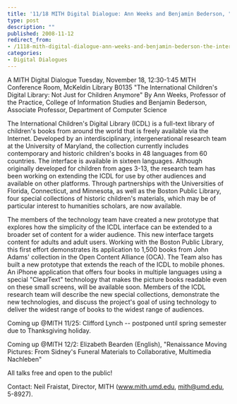 ```yaml
---
title: '11/18 MITH Digital Dialogue: Ann Weeks and Benjamin Bederson, "The International Children''s Digital Library - Not Just for Children Anymore"'
type: post
description: ""
published: 2008-11-12
redirect_from: 
- /1118-mith-digital-dialogue-ann-weeks-and-benjamin-bederson-the-international-childrens-digital-library-not-just-for-children-anymore/
categories:
- Digital Dialogues
---
```

A MITH Digital Dialogue Tuesday, November 18, 12:30-1:45 MITH Conference Room, McKeldin Library B0135 "The International Children's Digital Library: Not Just for Children Anymore" By Ann Weeks, Professor of the Practice, College of Information Studies and Benjamin Bederson, Associate Professor, Department of Computer Science

The International Children's Digital Library (ICDL) is a full-text library of children's books from around the world that is freely available via the Internet. Developed by an interdisciplinary, intergenerational research team at the University of Maryland, the collection currently includes contemporary and historic children's books in 48 languages from 60 countries. The interface is available in sixteen languages. Although originally developed for children from ages 3-13, the research team has been working on extending the ICDL for use by other audiences and available on other platforms. Through partnerships with the Universities of Florida, Connecticut, and Minnesota, as well as the Boston Public Library, four special collections of historic children's materials, which may be of particular interest to humanities scholars, are now available.

The members of the technology team have created a new prototype that explores how the simplicity of the ICDL interface can be extended to a broader set of content for a wider audience. This new interface targets content for adults and adult users. Working with the Boston Public Library, this first effort demonstrates its application to 1,500 books from John Adams' collection in the Open Content Alliance (OCA). The Team also has built a new prototype that extends the reach of the ICDL to mobile phones. An iPhone application that offers four books in multiple languages using a special "ClearText" technology that makes the picture books readable even on these small screens, will be available soon. Members of the ICDL research team will describe the new special collections, demonstrate the new technologies, and discuss the project's goal of using technology to deliver the widest range of books to the widest range of audiences.

Coming up @MITH 11/25: Clifford Lynch -- postponed until spring semester due to Thanksgiving holiday.

Coming up @MITH 12/2: Elizabeth Bearden (English), "Renaissance Moving Pictures: From Sidney's Funeral Materials to Collaborative, Multimedia Nachleben"

All talks free and open to the public!

Contact: Neil Fraistat, Director, MITH (www.mith.umd.edu, mith@umd.edu, 5-8927).
